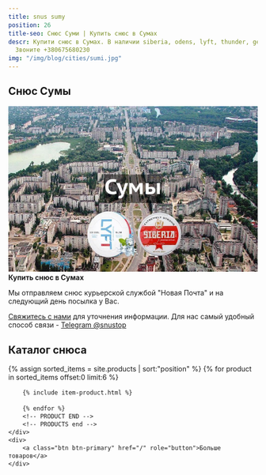 ```yaml
---
title: snus sumy
position: 26
title-seo: Снюс Суми | Купить снюс в Сумах
descr: Купити снюс в Сумах. В наличии siberia, odens, lyft, thunder, general и другие.
  Звоните +380675680230
img: "/img/blog/cities/sumi.jpg"
---
```


<section class="mb-4">
	<h1>Снюс Сумы</h1>
	<div class="row">
		<div class="col-md-7">
			<img class="img-fluid" src="/img/blog/cities/sumi.jpg" alt="Снюс в Сумах">
		</div>
		<div class="col-md-5">
			<strong>Купить снюс в Сумах</strong>
			<p>Мы отправляем снюс курьерской службой "Новая Почта" и на следующий день посылка у Вас.</p>
			<p><a href="#contactModal" data-toggle="modal" data-target="#contactModal">Свяжитесь с нами</a> для уточнения информации. Для нас самый удобный способ связи - <a href="//t.me/snustop" target="_blank" title="Telegram"><i class="icon-telegram"></i>Telegram @snustop</a></p>
		</div>
	</div>
</section>

<section class="mb-4">
	<h2>Каталог снюса</h2>
	<div class="row">
		<!-- PRODUCTS start -->
		<!-- PRODUCT START -->
		{% assign sorted_items = site.products | sort:"position" %}
		{% for product in sorted_items offset:0 limit:6 %}
		
		{% include item-product.html %}

		{% endfor %}
		<!-- PRODUCT END -->
		<!-- PRODUCTS end -->
	</div>
	<div>
		<a class="btn btn-primary" href="/" role="button">Больше товаров</a>
	</div>
</section>